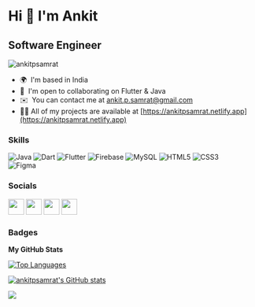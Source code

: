 Hi 👋 I'm Ankit
======================

Software Engineer
-----------------

<p align="left"> <img src="https://komarev.com/ghpvc/?username=ankitpsamrat&label=Profile%20views&color=0e75b6&style=flat" alt="ankitpsamrat" /> </p>

* 🌍  I'm based in India
* 🤝  I'm open to collaborating on Flutter & Java
* ✉️  You can contact me at [ankit.p.samrat@gmail.com](mailto:ankit.p.samrat@gmail.com)
* 👨‍💻 All of my projects are available at [https://ankitpsamrat.netlify.app](https://ankitpsamrat.netlify.app)

### Skills

![Java](https://img.shields.io/badge/java-%23ED8B00.svg?style=for-the-badge&logo=java&logoColor=white) 
![Dart](https://img.shields.io/badge/dart-%230175C2.svg?style=for-the-badge&logo=dart&logoColor=white)
![Flutter](https://img.shields.io/badge/Flutter-%2302569B.svg?style=for-the-badge&logo=Flutter&logoColor=white)
![Firebase](https://img.shields.io/badge/firebase-%23039BE5.svg?style=for-the-badge&logo=firebase)
![MySQL](https://img.shields.io/badge/mysql-%2300f.svg?style=for-the-badge&logo=mysql&logoColor=white) 
![HTML5](https://img.shields.io/badge/html5-%23E34F26.svg?style=for-the-badge&logo=html5&logoColor=white)
![CSS3](https://img.shields.io/badge/css3-%231572B6.svg?style=for-the-badge&logo=css3&logoColor=white) 	
![Figma](https://img.shields.io/badge/figma-%23F24E1E.svg?style=for-the-badge&logo=figma&logoColor=white)         

### Socials

<p align="left"> 
<a href="https://www.facebook.com/ankitpsamrat" target="_blank" rel="noreferrer"><img src="https://raw.githubusercontent.com/danielcranney/readme-generator/main/public/icons/socials/facebook.svg" width="32" height="32" /></a> 
<a href="http://www.instagram.com/ankitpsamrat" target="_blank" rel="noreferrer"><img src="https://raw.githubusercontent.com/danielcranney/readme-generator/main/public/icons/socials/instagram.svg" width="32" height="32" /></a> 
<a href="https://www.linkedin.com/in/ankitpsamrat" target="_blank" rel="noreferrer"><img src="https://raw.githubusercontent.com/danielcranney/readme-generator/main/public/icons/socials/linkedin.svg" width="32" height="32" /></a> 
<a href="https://www.twitter.com/ankitpsamrat" target="_blank" rel="noreferrer"><img src="https://raw.githubusercontent.com/danielcranney/readme-generator/main/public/icons/socials/twitter.svg" width="32" height="32" /></a>
</p>

### Badges

<b>My GitHub Stats</b>

<a href="https://github.com/ankitpsamrat" align="left"><img src="https://github-readme-stats.vercel.app/api/top-langs/?username=ankitpsamrat&langs_count=10&title_color=22c55e&text_color=ffffff&icon_color=facc15&bg_color=1e3a8a&hide_border=true&locale=en&custom_title=Top%20%Languages" alt="Top Languages" /></a>

<a href="http://www.github.com/ankitpsamrat"><img src="https://github-readme-stats.vercel.app/api?username=ankitpsamrat&show_icons=true&hide=&count_private=true&title_color=22c55e&text_color=ffffff&icon_color=facc15&bg_color=1e3a8a&hide_border=true&show_icons=true" alt="ankitpsamrat's GitHub stats" /></a>

<a href="http://www.github.com/ankitpsamrat"><img src="https://github-readme-streak-stats.herokuapp.com/?user=ankitpsamrat&stroke=ffffff&background=1e3a8a&ring=22c55e&fire=22c55e&currStreakNum=ffffff&currStreakLabel=22c55e&sideNums=ffffff&sideLabels=ffffff&dates=ffffff&hide_border=true" /></a>

###





